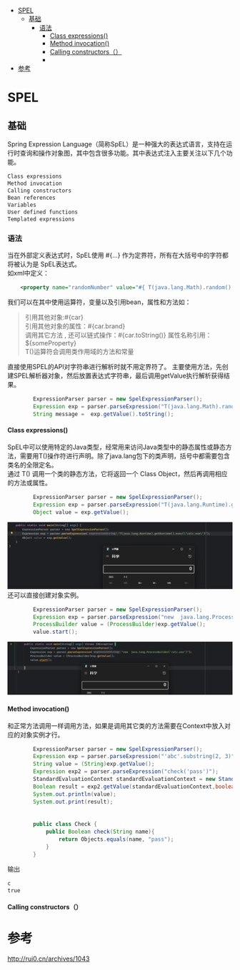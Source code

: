 - [SPEL](#spel)
  - [基础](#基础)
    - [语法](#语法)
      - [Class expressions()](#class-expressions)
      - [Method invocation()](#method-invocation)
      - [Calling constructors（）](#calling-constructors)
      - [](#)
- [参考](#参考)

# SPEL
## 基础
Spring Expression Language（简称SpEL）是一种强大的表达式语言，支持在运行时查询和操作对象图，其中包含很多功能。其中表达式注入主要关注以下几个功能。
```
Class expressions
Method invocation
Calling constructors
Bean references
Variables
User defined functions
Templated expressions
```
### 语法
当在外部定义表达式时，SpEL使用 #{...} 作为定界符，所有在大括号中的字符都将被认为是 SpEL表达式。  
如xml中定义：
```xml
    <property name="randomNumber" value="#{ T(java.lang.Math).random() * 100.0 }"/>
```
我们可以在其中使用运算符，变量以及引用bean，属性和方法如：
> 引用其他对象:#{car}  
> 引用其他对象的属性：#{car.brand}  
> 调用其它方法 , 还可以链式操作：#{car.toString()}
> 属性名称引用：${someProperty}  
> T()运算符会调用类作用域的方法和常量

直接使用SPEL的API对字符串进行解析时就不用定界符了。  主要使用方法，先创建SPEL解析器对象，然后放置表达式字符串，最后调用getValue执行解析获得结果。
```java
        ExpressionParser parser = new SpelExpressionParser();
        Expression exp = parser.parseExpression("T(java.lang.Math).random() * 100.0 ");
        String message =  exp.getValue().toString();
```
#### Class expressions()
SpEL中可以使用特定的Java类型，经常用来访问Java类型中的静态属性或静态方法，需要用T()操作符进行声明。除了java.lang包下的类声明，括号中都需要包含类名的全限定名。  
通过 T() 调用一个类的静态方法，它将返回一个 Class Object，然后再调用相应的方法或属性。  
```java
        ExpressionParser parser = new SpelExpressionParser();
        Expression exp = parser.parseExpression("T(java.lang.Runtime).getRuntime().exec(\"calc.exe\")");
        Object value = exp.getValue();
```
![](img/14-47-02.png)   
还可以直接创建对象实例。  
```java
        ExpressionParser parser = new SpelExpressionParser();
        Expression exp = parser.parseExpression("new  java.lang.ProcessBuilder('calc.exe')");
        ProcessBuilder value = (ProcessBuilder)exp.getValue();
        value.start();
```
![](img/14-50-53.png)  

#### Method invocation()
和正常方法调用一样调用方法，如果是调用其它类的方法需要在Context中放入对应的对象实例才行。  
```java
        ExpressionParser parser = new SpelExpressionParser();
        Expression exp = parser.parseExpression("'abc'.substring(2, 3)");
        String value = (String)exp.getValue();
        Expression exp2 = parser.parseExpression("check('pass')");
        StandardEvaluationContext standardEvaluationContext = new StandardEvaluationContext(new Check());
        Boolean result = exp2.getValue(standardEvaluationContext,boolean.class);
        System.out.println(value);
        System.out.print(result);


        public class Check {
            public Boolean check(String name){
                return Objects.equals(name, "pass");
            }
        }
```
输出
```
c
true
```
#### Calling constructors（）

#### 
# 参考
http://rui0.cn/archives/1043
